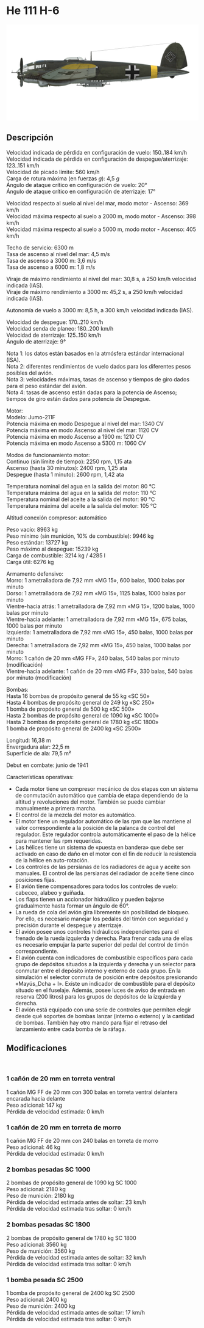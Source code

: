 # He 111 H-6  
  
![he111h6](../images/he111h6.png)  
  
## Descripción  
  
Velocidad indicada de pérdida en configuración de vuelo: 150..184 km/h  
Velocidad indicada de pérdida en configuración de despegue/aterrizaje: 123..151 km/h  
Velocidad de picado límite: 560 km/h  
Carga de rotura máxima (en fuerzas <i>g</i>): 4,5 <i>g</i>  
Ángulo de ataque crítico en configuración de vuelo: 20°  
Ángulo de ataque crítico en configuración de aterrizaje: 17°  
  
Velocidad respecto al suelo al nivel del mar, modo motor - Ascenso: 369 km/h  
Velocidad máxima respecto al suelo a 2000 m, modo motor - Ascenso: 398 km/h  
Velocidad máxima respecto al suelo a 5000 m, modo motor - Ascenso: 405 km/h  
  
Techo de servicio: 6300 m  
Tasa de ascenso al nivel del mar: 4,5 m/s  
Tasa de ascenso a 3000 m: 3,6 m/s  
Tasa de ascenso a 6000 m: 1,8 m/s  
  
Viraje de máximo rendimiento al nivel del mar: 30,8 s, a 250 km/h velocidad indicada (IAS).  
Viraje de máximo rendimiento a 3000 m: 45,2 s, a 250 km/h velocidad indicada (IAS).  
  
Autonomía de vuelo a 3000 m: 8,5 h, a 300 km/h velocidad indicada (IAS).  
  
Velocidad de despegue: 170..210 km/h  
Velocidad senda de planeo: 180..200 km/h  
Velocidad de aterrizaje: 125..150 km/h  
Ángulo de aterrizaje: 9°  
  
Nota 1: los datos están basados en la atmósfera estándar internacional (ISA).  
Nota 2: diferentes rendimientos de vuelo dados para los diferentes pesos posibles del avión.  
Nota 3: velocidades máximas, tasas de ascenso y tiempos de giro dados para el peso estándar del avión.  
Nota 4: tasas de ascenso están dadas para la potencia de Ascenso; tiempos de giro están dados para potencia de Despegue.  
  
Motor:  
Modelo: Jumo-211F  
Potencia máxima en modo Despegue al nivel del mar: 1340 CV  
Potencia máxima en modo Ascenso al nivel del mar: 1120 CV  
Potencia máxima en modo Ascenso a 1900 m: 1210 CV  
Potencia máxima en modo Ascenso a 5300 m: 1060 CV  
  
Modos de funcionamiento motor:  
Continuo (sin límite de tiempo): 2250 rpm, 1,15 ata  
Ascenso (hasta 30 minutos): 2400 rpm, 1,25 ata  
Despegue (hasta 1 minuto): 2600 rpm, 1,42 ata  
  
Temperatura nominal del agua en la salida del motor: 80 °C  
Temperatura máxima del agua en la salida del motor: 110 °C  
Temperatura nominal del aceite a la salida del motor: 90 °C  
Temperatura máxima del aceite a la salida del motor: 105 °C  
  
Altitud conexión compresor: automático   
  
Peso vacío: 8963 kg  
Peso mínimo (sin munición, 10% de combustible): 9946 kg  
Peso estándar: 13727 kg  
Peso máximo al despegue: 15239 kg  
Carga de combustible: 3214 kg / 4285 l  
Carga útil: 6276 kg  
  
Armamento defensivo:  
Morro: 1 ametralladora de 7,92 mm «MG 15», 600 balas, 1000 balas por minuto  
Dorso: 1 ametralladora de 7,92 mm «MG 15», 1125 balas, 1000 balas por minuto  
Vientre-hacia atrás: 1 ametralladora de 7,92 mm «MG 15», 1200 balas, 1000 balas por minuto  
Vientre-hacia adelante: 1 ametralladora de 7,92 mm «MG 15», 675 balas, 1000 balas por minuto  
Izquierda: 1 ametralladora de 7,92 mm «MG 15», 450 balas, 1000 balas por minuto  
Derecha: 1 ametralladora de 7,92 mm «MG 15», 450 balas, 1000 balas por minuto  
Morro: 1 cañón de 20 mm «MG FF», 240 balas, 540 balas por minuto (modificación)  
Vientre-hacia adelante: 1 cañón de 20 mm «MG FF», 330 balas, 540 balas por minuto (modificación)  
  
Bombas:  
Hasta 16 bombas de propósito general de 55 kg «SC 50»  
Hasta 4 bombas de propósito general de 249 kg «SC 250»  
1 bomba de propósito general de 500 kg «SC 500»  
Hasta 2 bombas de propósito general de 1090 kg «SC 1000»  
Hasta 2 bombas de propósito general de 1780 kg «SC 1800»  
1 bomba de propósito general de 2400 kg «SC 2500»  
  
Longitud: 16,38 m  
Envergadura alar: 22,5 m  
Superficie de ala: 79,5 m²  
  
Debut en combate: junio de 1941  
  
Características operativas:  
- Cada motor tiene un compresor mecánico de dos etapas con un sistema de conmutación automático que cambia de etapa dependiendo de la altitud y revoluciones del motor. También se puede cambiar manualmente a primera marcha.  
- El control de la mezcla del motor es automático.  
- El motor tiene un regulador automático de las rpm que las mantiene al valor correspondiente a la posición de la palanca de control del regulador. Este regulador controla automáticamente el paso de la hélice para mantener las rpm requeridas.  
- Las hélices tiene un sistema de «puesta en bandera» que debe ser activado en caso de daño en el motor con el fin de reducir la resistencia de la hélice en auto-rotación.  
- Los controles de las persianas de los radiadores de agua y aceite son manuales. El control de las persianas del radiador de aceite tiene cinco posiciones fijas.  
- El avión tiene compensadores para todos los controles de vuelo: cabeceo, alabeo y guiñada.  
- Los flaps tienen un accionador hidraúlico y pueden bajarse gradualmente hasta formar un ángulo de 60°.  
- La rueda de cola del avión gira libremente sin posibilidad de bloqueo. Por ello, es necesario manejar los pedales del timón con seguridad y precisión durante el despegue y aterrizaje.  
- El avión posee unos controles hidráulicos independientes para el frenado de la rueda izquierda y derecha. Para frenar cada una de ellas es necesario empujar la parte superior del pedal del control de timón correspondiente.  
- El avión cuenta con indicadores de combustible específicos para cada grupo de depósitos situados a la izquierda y derecha y un selector para conmutar entre el depósito interno y externo de cada grupo. En la simulación el selector conmuta de posición entre depósitos presionando «Mayús_Dcha + I». Existe un indicador de combustible para el depósito situado en el fuselaje. Además, posee luces de aviso de entrada en reserva (200 litros) para los grupos de depósitos de la izquierda y derecha.  
- El avión está equipado con una serie de controles que permiten elegir desde qué soportes de bombas lanzar (interno o externo) y la cantidad de bombas. También hay otro mando para fijar el retraso del lanzamiento entre cada bomba de la ráfaga.  
  
## Modificaciones  
  ﻿
  
### 1 cañón de 20 mm en torreta ventral  
  
1 cañón MG FF de 20 mm con 300 balas en torreta ventral delantera encarada hacia delante  
Peso adicional: 147 kg  
Pérdida de velocidad estimada: 0 km/h  ﻿
  
### 1 cañón de 20 mm en torreta de morro  
  
1 cañón MG FF de 20 mm con 240 balas en torreta de morro  
Peso adicional: 46 kg  
Pérdida de velocidad estimada: 0 km/h  ﻿
  
### 2 bombas pesadas SC 1000  
  
2 bombas de propósito general de 1090 kg SC 1000  
Peso adicional: 2180 kg  
Peso de munición: 2180 kg  
Pérdida de velocidad estimada antes de soltar: 23 km/h  
Pérdida de velocidad estimada tras soltar: 0 km/h  ﻿
  
### 2 bombas pesadas SC 1800  
  
2 bombas de propósito general de 1780 kg SC 1800  
Peso adicional: 3560 kg  
Peso de munición: 3560 kg  
Pérdida de velocidad estimada antes de soltar: 32 km/h  
Pérdida de velocidad estimada tras soltar: 0 km/h  ﻿
  
### 1 bomba pesada SC 2500  
  
1 bomba de propósito general de 2400 kg SC 2500  
Peso adicional: 2400 kg  
Peso de munición: 2400 kg  
Pérdida de velocidad estimada antes de soltar: 17 km/h  
Pérdida de velocidad estimada tras soltar: 0 km/h  